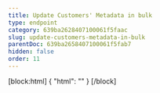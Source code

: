 ```yaml
---
title: Update Customers' Metadata in bulk
type: endpoint
category: 639ba2628407100061f5faac
slug: update-customers-metadata-in-bulk
parentDoc: 639ba2658407100061f5fab7
hidden: false
order: 11
---
```

[block:html]
{
  "html": "<style>\n.LanguagePicker-divider { \n  display: none; }\n  \n[title=\"Toggle library\"] { \n  display: none; }\n</style>"
}
[/block]